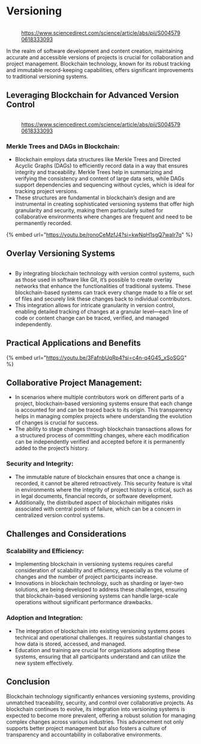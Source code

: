 # Versioning



<figure><img src="../../../.gitbook/assets/image (175).png" alt=""><figcaption><p><a href="https://www.sciencedirect.com/science/article/abs/pii/S0045790618333093">https://www.sciencedirect.com/science/article/abs/pii/S0045790618333093</a></p></figcaption></figure>

In the realm of software development and content creation, maintaining accurate and accessible versions of projects is crucial for collaboration and project management. Blockchain technology, known for its robust tracking and immutable record-keeping capabilities, offers significant improvements to traditional versioning systems.

## Leveraging Blockchain for Advanced Version Control

<figure><img src="../../../.gitbook/assets/image (176).png" alt=""><figcaption><p><a href="https://www.sciencedirect.com/science/article/abs/pii/S0045790618333093">https://www.sciencedirect.com/science/article/abs/pii/S0045790618333093</a></p></figcaption></figure>

### **Merkle Trees and DAGs in Blockchain:**

* Blockchain employs data structures like Merkle Trees and Directed Acyclic Graphs (DAGs) to efficiently record data in a way that ensures integrity and traceability. Merkle Trees help in summarizing and verifying the consistency and content of large data sets, while DAGs support dependencies and sequencing without cycles, which is ideal for tracking project versions.
* These structures are fundamental in blockchain’s design and are instrumental in creating sophisticated versioning systems that offer high granularity and security, making them particularly suited for collaborative environments where changes are frequent and need to be permanently recorded.

{% embed url="https://youtu.be/ronoCeMzfJ4?si=kwNqH1sgQ7waIr7q" %}

## **Overlay Versioning Systems**

<figure><img src="../../../.gitbook/assets/20240411 - Mandala upgrade (4).png" alt=""><figcaption></figcaption></figure>

* By integrating blockchain technology with version control systems, such as those used in software like Git, it’s possible to create overlay networks that enhance the functionalities of traditional systems. These blockchain-based systems can track every change made to a file or set of files and securely link these changes back to individual contributors.
* This integration allows for intricate granularity in version control, enabling detailed tracking of changes at a granular level—each line of code or content change can be traced, verified, and managed independently.

## Practical Applications and Benefits

{% embed url="https://youtu.be/3FafnbUqRp4?si=c4n-q4G45_xSoSGG" %}

## **Collaborative Project Management:**

* In scenarios where multiple contributors work on different parts of a project, blockchain-based versioning systems ensure that each change is accounted for and can be traced back to its origin. This transparency helps in managing complex projects where understanding the evolution of changes is crucial for success.
* The ability to stage changes through blockchain transactions allows for a structured process of committing changes, where each modification can be independently verified and accepted before it is permanently added to the project’s history.

### **Security and Integrity:**

* The immutable nature of blockchain ensures that once a change is recorded, it cannot be altered retroactively. This security feature is vital in environments where the integrity of project history is critical, such as in legal documents, financial records, or software development.
* Additionally, the distributed aspect of blockchain mitigates risks associated with central points of failure, which can be a concern in centralized version control systems.

## Challenges and Considerations

### **Scalability and Efficiency:**

* Implementing blockchain in versioning systems requires careful consideration of scalability and efficiency, especially as the volume of changes and the number of project participants increase.
* Innovations in blockchain technology, such as sharding or layer-two solutions, are being developed to address these challenges, ensuring that blockchain-based versioning systems can handle large-scale operations without significant performance drawbacks.

### **Adoption and Integration:**

* The integration of blockchain into existing versioning systems poses technical and operational challenges. It requires substantial changes to how data is stored, accessed, and managed.
* Education and training are crucial for organizations adopting these systems, ensuring that all participants understand and can utilize the new system effectively.

## Conclusion

Blockchain technology significantly enhances versioning systems, providing unmatched traceability, security, and control over collaborative projects. As blockchain continues to evolve, its integration into versioning systems is expected to become more prevalent, offering a robust solution for managing complex changes across various industries. This advancement not only supports better project management but also fosters a culture of transparency and accountability in collaborative environments.
